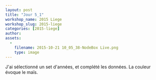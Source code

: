 ```yaml
---
layout: post
title: "Jour 5_1"
workshop_name: 2015 Liege
workshop_slug: 2015-liege
categories: [2015-liege]
author:  
assets:
  -
    filename: 2015-10-21 10_05_38-NodeBox Live.png
    type: image
---
```

J'ai sélectionné un set d'années, et complété les données. La couleur évoque le maïs.
